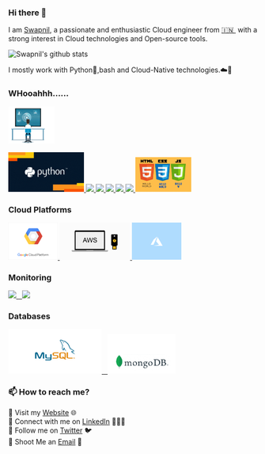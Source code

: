### Hi there 👋


I am [Swapnil](), a passionate and enthusiastic Cloud engineer from [🇮🇳 ](https://en.wikipedia.org/wiki/India)&nbsp;with a strong interest in Cloud technologies and Open-source tools.

![Swapnil's github stats](https://github-readme-stats.vercel.app/api?username=swapnil-dot&hide=issues&show_icons=true&theme=onedark)

I mostly work with Python🐍,bash and Cloud-Native technologies.☁️🚀

### WHooahhh......
 <p float="left">
  <a href="" target="_blank" >
    <img src="https://raw.githubusercontent.com/swapnil-dot/images/master/clouden.gif"  height="75" />
  </a> 
 </p>


<p float="left">
  <a href="https://www.python.org/" target="_blank" >
    <img src="https://raw.githubusercontent.com/swapnil-dot/images/master/python.gif"  height="80" />
  </a>
  <a href="https://www.docker.com/" target="_blank" >
    <img src="https://raw.githubusercontent.com/itsksaurabh/itsksaurabh/master/assets/docker.gif"  height="80" /> 
  </a>
  <a href="https://kubernetes.io/" target="_blank" >
    <img src="https://raw.githubusercontent.com/itsksaurabh/itsksaurabh/master/assets/k8s.gif"  height="75" />
  </a>
  <a href="https://docs.gitlab.com/ee/ci/" target="_blank" >
    <img src="https://raw.githubusercontent.com/itsksaurabh/itsksaurabh/master/assets/cicd.gif"  height="65" />
  </a>
  <a href="https://www.terraform.io/" target="_blank" >
    <img src="https://raw.githubusercontent.com/itsksaurabh/itsksaurabh/master/assets/terraform.gif" width="120" />
  </a>
  <a href="https://helm.sh/" target="_blank" >
    <img src="https://raw.githubusercontent.com/itsksaurabh/itsksaurabh/master/assets/helm.gif"  height="75" />
  </a>
  <a href="https://www.w3.org/wiki/The_web_standards_model_-_HTML_CSS_and_JavaScript" target="_blank" >
    <img src="https://raw.githubusercontent.com/swapnil-dot/images/master/html.gif" height="70" />
  </a>
 </p>
  
### Cloud Platforms
  
 <p float="left">
  <a href="https://cloud.google.com/" target="_blank" >
    <img src="https://raw.githubusercontent.com/swapnil-dot/images/master/google.gif"  height="75" />
  </a> 
  <a href="https://aws.amazon.com/" target="_blank" >
    <img src="https://raw.githubusercontent.com/swapnil-dot/images/master/aws.gif"  height="75" />
  </a>
  <a href="https://azure.microsoft.com/en-in/" target="_blank" >
    <img src="https://raw.githubusercontent.com/swapnil-dot/images/master/azure.gif"  height="75" />
  </a> 
 </p>
  
### Monitoring
  
 <p float="left">
  <a href="https://grafana.com/" target="_blank" >
    <img src="https://raw.githubusercontent.com/itsksaurabh/itsksaurabh/master/assets/grafana.gif" height="60" />&nbsp;&nbsp;
  </a>
  <a href="https://prometheus.io/" target="_blank" >
    <img src="https://raw.githubusercontent.com/itsksaurabh/itsksaurabh/master/assets/prometheus.gif" height="65" />
  </a>
</p>

### Databases
  
 <p float="left">
  <a href="https://www.mysql.com/" target="_blank" >
    <img src="https://raw.githubusercontent.com/swapnil-dot/images/master/sql.gif" height="90" />&nbsp;&nbsp;
  </a>
  <a href="https://www.mongodb.com/" target="_blank" >
    <img src="https://raw.githubusercontent.com/swapnil-dot/images/master/mongo.gif" height="80" />
  </a>
</p>

### 📫 How to reach me? 

  🌟 Visit my [Website]() 🌐 <br>
  🌟 Connect with me on [LinkedIn]() 👨🏻‍💻 <br>
  🌟 Follow me on [Twitter]() 🐦 <br>
  🌟 Shoot Me an [Email](swapnilchandra25@gmail.com) 💌 <br>
